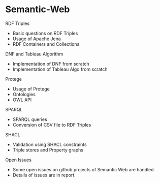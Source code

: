 # Semantic-Web

RDF Triples
* Basic questions on RDF Triples
* Usage of Apache Jena
* RDF Containers and Collections

DNF and Tableau Algorithm
* Implementation of DNF from scratch
* Implementation of Tableau Algo from scratch

Protege
* Usage of Protege
* Ontologies
* OWL API

SPARQL
* SPARQL queries
* Conversion of CSV file to RDF Triples

SHACL
* Validation using SHACL constraints
* Triple stores and Property graphs

Open Issues
* Some open issues on github projects of Semantic Web are handled.
* Details of issues are in report.
